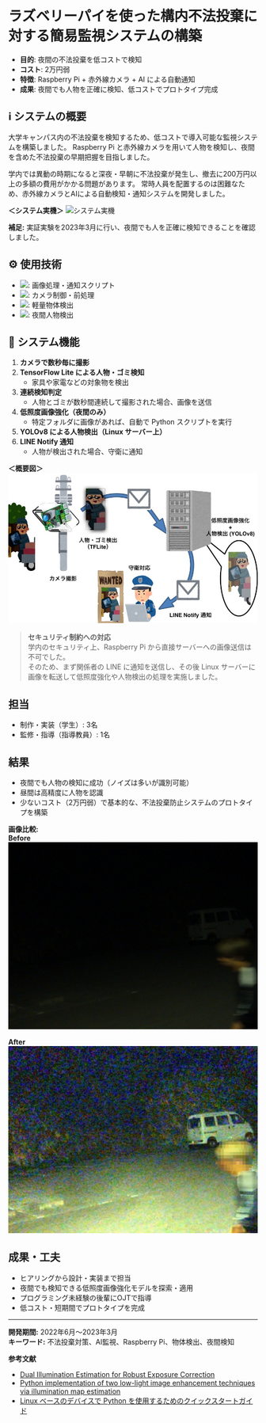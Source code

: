 # ラズベリーパイを使った構内不法投棄に対する簡易監視システムの構築

- **目的**: 夜間の不法投棄を低コストで検知
- **コスト**: 2万円弱
- **特徴**: Raspberry Pi + 赤外線カメラ + AI による自動通知
- **成果**: 夜間でも人物を正確に検知、低コストでプロトタイプ完成

## ℹ️ システムの概要
大学キャンパス内の不法投棄を検知するため、低コストで導入可能な監視システムを構築しました。
Raspberry Pi と赤外線カメラを用いて人物を検知し、夜間を含めた不法投棄の早期把握を目指しました。  

学内では異動の時期になると深夜・早朝に不法投棄が発生し、撤去に200万円以上の多額の費用がかかる問題があります。
常時人員を配置するのは困難なため、赤外線カメラとAIによる自動検知・通知システムを開発しました。

**＜システム実機＞**
![システム実機](images/HeardWare.png)

**補足:**
実証実験を2023年3月に行い、夜間でも人を正確に検知できることを確認しました。

## ⚙️ 使用技術
- <img src="https://img.shields.io/badge/-Python-3776AB?style=flat&logo=python&logoColor=white">: 画像処理・通知スクリプト
- <img src="https://img.shields.io/badge/-OpenCV-3776AB?style=flat&logo=opencv&logoColor=white">: カメラ制御・前処理
- <img src="https://img.shields.io/badge/-TensorFlowLite-3776AB?style=flat&logo=tensorflowlite&logoColor=white">: 軽量物体検出
- <img src="https://img.shields.io/badge/-YOLO-3776AB?style=flat&logo=yolo&logoColor=white">: 夜間人物検出

## 🔄 システム機能
1. **カメラで数秒毎に撮影**
2. **TensorFlow Lite による人物・ゴミ検知**
   - 家具や家電などの対象物を検出
3. **連続検知判定**
   - 人物とゴミが数秒間連続して撮影された場合、画像を送信
4. **低照度画像強化（夜間のみ）**
   - 特定フォルダに画像があれば、自動で Python スクリプトを実行
5. **YOLOv8 による人物検出（Linux サーバー上）**
6. **LINE Notify 通知**
   - 人物が検出された場合、守衛に通知

**＜概要図＞**
![概要図](images/SystemView.jpg)

> **セキュリティ制約への対応**  
> 学内のセキュリティ上、Raspberry Pi から直接サーバーへの画像送信は不可でした。  
> そのため、まず関係者の LINE に通知を送信し、その後 Linux サーバーに画像を転送して低照度強化や人物検出の処理を実施しました。

## 担当
- 制作・実装（学生）: 3名
- 監修・指導（指導教員）: 1名

## 結果
- 夜間でも人物の検知に成功（ノイズは多いが識別可能）
- 昼間は高精度に人物を認識
- 少ないコスト（2万円弱）で基本的な、不法投棄防止システムのプロトタイプを構築

**画像比較:**  
**Before**  
![通知画像](images/notify_img.jpg)

**After**  
![低照度強化画像](images/notify_img_DUAL_g0.8_l0.15.jpg)

## 成果・工夫
- ヒアリングから設計・実装まで担当
- 夜間でも検知できる低照度画像強化モデルを探索・適用
- プログラミング未経験の後輩にOJTで指導
- 低コスト・短期間でプロトタイプを完成

---

**開発期間:** 2022年6月〜2023年3月  
**キーワード:** 不法投棄対策、AI監視、Raspberry Pi、物体検出、夜間検知  

**参考文献**  
- [Dual Illumination Estimation for Robust Exposure Correction](https://arxiv.org/pdf/1910.13688)  
- [Python implementation of two low-light image enhancement techniques via illumination map estimation](https://github.com/pvnieo/Low-light-Image-Enhancement)  
- [Linux ベースのデバイスで Python を使用するためのクイックスタートガイド](https://www.tensorflow.org/lite/guide/python?hl=ja#install_tensorflow_lite_for_python)
